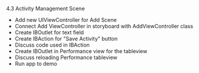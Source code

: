 4.3 Activity Management Scene

* Add new UIViewController for Add Scene
* Connect Add ViewController in storyboard with AddViewController class
* Create IBOutlet for text field
* Create IBAction for "Save Activity" button
* Discuss code used in IBAction
* Create IBOutlet in Performance view for the tableview
* Discuss reloading Performance tableview
* Run app to demo